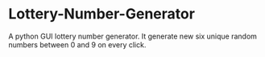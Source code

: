 # Lottery-Number-Generator
A python GUI lottery number generator. It generate new six unique random numbers between 0 and 9 on every click.
